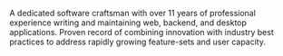 A dedicated software craftsman with over 11 years of professional experience writing and maintaining web, backend, and desktop applications. Proven record of combining innovation with industry best practices to address rapidly growing feature-sets and user capacity.